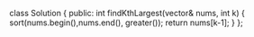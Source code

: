 class Solution {
public:
    int findKthLargest(vector<int>& nums, int k) {
        sort(nums.begin(),nums.end(), greater<int>());
        return nums[k-1];
    }
};​
